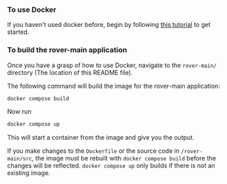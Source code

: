 ### To use Docker
If you haven't used docker before, begin by following [this tutorial](https://docs.docker.com/get-started/) to get started.

### To build the rover-main application
Once you have a grasp of how to use Docker, navigate to the ```rover-main/``` directory (The location of this README file).

The following command will build the image for the rover-main application:
```bash
docker compose build
```

Now run
```bash
docker compose up
```
This will start a container from the image and give you the output.

If you make changes to the ```Dockerfile``` or the source code in ```/rover-main/src```, the image must be rebuilt with ```docker compose build``` before the changes will be reflected. ```docker compose up``` only builds if there is not an existing image.